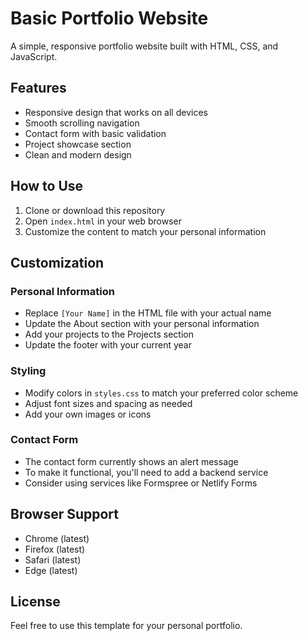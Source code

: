 # Basic Portfolio Website

A simple, responsive portfolio website built with HTML, CSS, and JavaScript.

## Features

- Responsive design that works on all devices
- Smooth scrolling navigation
- Contact form with basic validation
- Project showcase section
- Clean and modern design

## How to Use

1. Clone or download this repository
2. Open `index.html` in your web browser
3. Customize the content to match your personal information

## Customization

### Personal Information
- Replace `[Your Name]` in the HTML file with your actual name
- Update the About section with your personal information
- Add your projects to the Projects section
- Update the footer with your current year

### Styling
- Modify colors in `styles.css` to match your preferred color scheme
- Adjust font sizes and spacing as needed
- Add your own images or icons

### Contact Form
- The contact form currently shows an alert message
- To make it functional, you'll need to add a backend service
- Consider using services like Formspree or Netlify Forms

## Browser Support

- Chrome (latest)
- Firefox (latest)
- Safari (latest)
- Edge (latest)

## License

Feel free to use this template for your personal portfolio. 